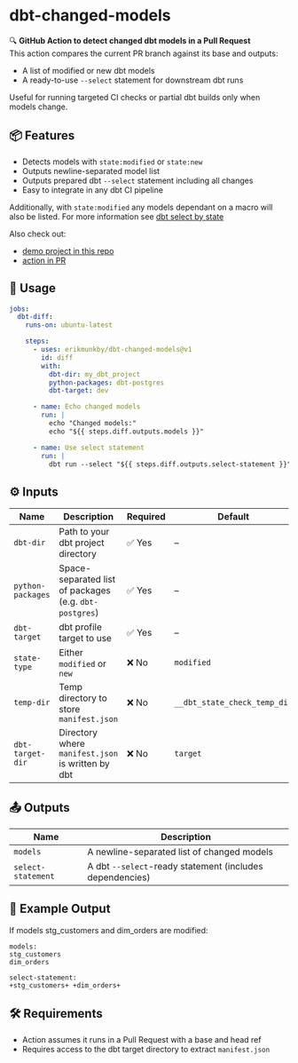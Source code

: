 # dbt-changed-models

🔍 **GitHub Action to detect changed dbt models in a Pull Request**  
This action compares the current PR branch against its base and outputs:
- A list of modified or new dbt models
- A ready-to-use `--select` statement for downstream dbt runs

Useful for running targeted CI checks or partial dbt builds only when models change.


## 📦 Features
- Detects models with `state:modified` or `state:new`
- Outputs newline-separated model list
- Outputs prepared dbt `--select` statement including all changes
- Easy to integrate in any dbt CI pipeline

Additionally, with `state:modified` any models dependant on a macro will also be listed.
For more information see [dbt select by state](https://docs.getdbt.com/reference/node-selection/methods#state)

Also check out:
- [demo project in this repo](./tests/dbt_sample_project/)
- [action in PR](https://github.com/erikmunkby/dbt-changed-models/pull/3)

## 🚀 Usage

```yaml
jobs:
  dbt-diff:
    runs-on: ubuntu-latest

    steps:
      - uses: erikmunkby/dbt-changed-models@v1
        id: diff
        with:
          dbt-dir: my_dbt_project
          python-packages: dbt-postgres
          dbt-target: dev

      - name: Echo changed models
        run: |
          echo "Changed models:"
          echo "${{ steps.diff.outputs.models }}"

      - name: Use select statement
        run: |
          dbt run --select "${{ steps.diff.outputs.select-statement }}"
```

## ⚙️ Inputs
| Name              | Description                                            | Required  | Default                      |
| ----------------- | ------------------------------------------------------ | --------- | ---------------------------- |
| `dbt-dir`         | Path to your dbt project directory                     | ✅ Yes    | –                            |
| `python-packages` | Space-separated list of packages (e.g. `dbt-postgres`) | ✅ Yes    | –                            |
| `dbt-target`      | dbt profile target to use                              | ✅ Yes    | –                            |
| `state-type`      | Either `modified` or `new`                             | ❌ No     | `modified`                   |
| `temp-dir`        | Temp directory to store `manifest.json`                | ❌ No     | `__dbt_state_check_temp_dir` |
| `dbt-target-dir`  | Directory where `manifest.json` is written by dbt      | ❌ No     | `target`                     |

## 📤 Outputs
| Name               | Description                                              |
| ------------------ | -------------------------------------------------------- |
| `models`           | A newline-separated list of changed models               |
| `select-statement` | A dbt `--select`-ready statement (includes dependencies) |

## 📝 Example Output
If models stg_customers and dim_orders are modified:

```
models:
stg_customers
dim_orders

select-statement:
+stg_customers+ +dim_orders+
```

## 🛠 Requirements
- Action assumes it runs in a Pull Request with a base and head ref
- Requires access to the dbt target directory to extract `manifest.json`